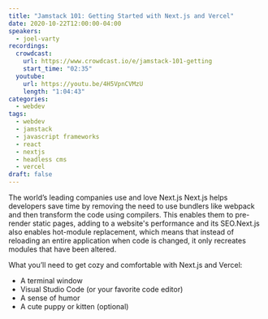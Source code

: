 ```yaml
---
title: "Jamstack 101: Getting Started with Next.js and Vercel"
date: 2020-10-22T12:00:00-04:00
speakers:
  - joel-varty
recordings:
  crowdcast:
    url: https://www.crowdcast.io/e/jamstack-101-getting
    start_time: "02:35"
  youtube:
    url: https://youtu.be/4H5VpnCVMzU
    length: "1:04:43"
categories:
  - webdev
tags:
  - webdev
  - jamstack
  - javascript frameworks
  - react
  - nextjs
  - headless cms
  - vercel
draft: false
---
```


The world’s leading companies use and love Next.js Next.js helps developers save time by removing the need to use bundlers like webpack and then transform the code using compilers. This enables them to pre-render static pages, adding to a website's performance and its SEO.Next.js also enables hot-module replacement, which means that instead of reloading an entire application when code is changed, it only recreates modules that have been altered.

What you’ll need to get cozy and comfortable with Next.js and Vercel:

* A terminal window
* Visual Studio Code (or your favorite code editor)
* A sense of humor
* A cute puppy or kitten (optional)
